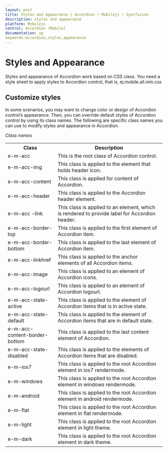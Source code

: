 ```yaml
---
layout: post
title: Styles and Appearance | Accordion | Mobilejs | Syncfusion
description: styles and appearance
platform: Mobilejs
control: Accordion (Mobile)
documentation: ug
keywords:accordion,styles,appearance
---
```


# Styles and Appearance

Styles and appearance of Accordion work based on CSS class. You need a style sheet to apply styles to Accordion control, that is, ej.mobile.all.min.css

## Customize styles

In some scenarios, you may want to change color or design of Accordion control’s appearance. Then, you can override default styles of Accordion control by using its class names. The following are specific class names you can use to modify styles and appearance in Accordion.

_Class names_

<table>
<tr>
<th>
Class</th><th>
Description</th></tr>
<tr>
<td>
e-m-acc</td><td>
 This is the root class of Accordion control.</td></tr>
<tr>
<td>
e-m-acc-img</td><td>
This class is applied to the element that holds header icon.</td></tr>
<tr>
<td>
e-m-acc-content                           </td><td>
This class is applied for content of Accordion.      </td></tr>
<tr>
<td>
e-m-acc-header                           </td><td>
This class is applied to the Accordion header element.</td></tr>
<tr>
<td>
e-m-acc -link                                   </td><td>
This class is applied to an element, which is rendered to provide label for Accordion header. </td></tr>
<tr>
<td>
e-m-acc-border-top                       </td><td>
This class is applied to the first element of Accordion item.</td></tr>
<tr>
<td>
e-m-acc-border-bottom                </td><td>
This class is applied to the last element of Accordion item.</td></tr>
<tr>
<td>
e-m-acc-linkhref</td><td>
This class is applied to the anchor elements of all Accordion items.</td></tr>
<tr>
<td>
e-m-acc-image	                               </td><td>
This class is applied to an element of Accordion icons.</td></tr>
<tr>
<td>
e-m-acc-logourl</td><td>
This class is applied to an element of Accordion logourl.</td></tr>
<tr>
<td>
e-m-acc-state-active	                 </td><td>
This class is applied to the element of Accordion items that is in active state.</td></tr>
<tr>
<td>
e-m-acc-state-default</td><td>
This class is applied to the element of Accordion items that are in default state.</td></tr>
<tr>
<td>
e-m-acc-content-border-bottom</td><td>
This class is applied to the last content element of Accordion.</td></tr>
<tr>
<td>
e-m-acc-state-disabled                  </td><td>
This class is applied to the elements of Accordion items that are disabled.   </td></tr>
<tr>
<td>
e-m-ios7</td><td>
This class is applied to the root Accordion element in ios7 rendermode.                </td></tr>
<tr>
<td>
e-m-windows	                                </td><td>
This class is applied to the root Accordion element in windows rendermode.       </td></tr>
<tr>
<td>
e-m-android                                     </td><td>
This class is applied to the root Accordion element in android rendermode. </td></tr>
<tr>
<td>
e-m-flat</td><td>
This class is applied to the root Accordion element in flat rendermode. </td></tr>
<tr>
<td>
e-m-light                                           </td><td>
This class is applied to the root Accordion element in light theme.  </td></tr>
<tr>
<td>
e-m-dark                                           </td><td>
This class is applied to the root Accordion element in dark theme.          </td></tr>
</table>




